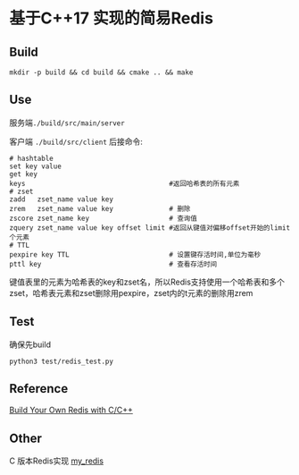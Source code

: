 # 基于C++17  实现的简易Redis



## Build

```
mkdir -p build && cd build && cmake .. && make
```

## Use

服务端`./build/src/main/server`

客户端 `./build/src/client`  后接命令:

```
# hashtable
set key value 
get key 
keys 									#返回哈希表的所有元素
# zset
zadd   zset_name value key
zrem   zset_name value key         		# 删除
zscore zset_name key               		# 查询值
zquery zset_name value key offset limit #返回从键值对偏移offset开始的limit个元素
# TTL
pexpire key TTL  						# 设置键存活时间,单位为毫秒
pttl key      							# 查看存活时间
```

 键值表里的元素为哈希表的key和zset名，所以Redis支持使用一个哈希表和多个zset，哈希表元素和zset删除用pexpire，zset内的t元素的删除用zrem



## Test

确保先build

```
python3 test/redis_test.py
```

## Reference

[Build Your Own Redis with C/C++](https://build-your-own.org/redis/)

## Other

C 版本Redis实现 [my_redis](https://github.com/paopaooux/my-redis)